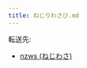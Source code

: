 ```yaml
---
title: ねじりわさび.md
---
```

<div>

転送先:

-   [nzws (ねじわさ)](/Nzws_(%E3%81%AD%E3%81%98%E3%82%8F%E3%81%95) "Nzws (ねじわさ)")

</div>

<div>

</div>
